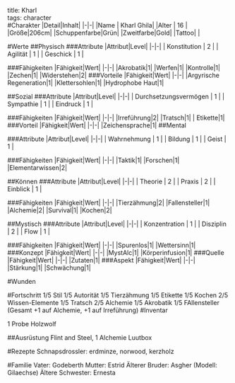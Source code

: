 title: Kharl  
tags: character  
#Charakter
|Detail|Inhalt|
|-|-|
|Name | Kharl Ghila|
|Alter | 16 |
|Größe|206cm|
|Schuppenfarbe|Grün|
|Zweitfarbe|Gold|
|Tattoo| |

#Werte
##Physisch
###Attribute
|Attribut|Level|
|-|-|
| Konstitution | 2 |
| Agilität | 1 |
| Geschick | 1 |

###Fähigkeiten
|Fähigkeit|Wert|
|-|-|
|Akrobatik|1|
|Werfen|1|
|Kontrolle|1|
|Zechen|1|
|Widerstehen|2|
###Vorteile
|Fähigkeit|Wert|
|-|-|
|Argyrische Regeneration|1|
|Klettersohlen|1|
|Hydrophobe Haut|1|

##Sozial
###Attribute 
|Attribut|Level|
|-|-|
| Durchsetzungsvermögen | 1 |
| Sympathie | 1 |
| Eindruck | 1 |

###Fähigkeiten
|Fähigkeit|Wert|
|-|-|
|Irreführung|2|
|Tratsch|1|
| Etikette|1|
###Vorteil
|Fähigkeit|Wert|
|-|-|
|Zeichensprache|1|
##Mental

###Attribute 
|Attribut|Level|
|-|-|
| Wahrnehmung | 1 |
| Bildung | 1 |
| Geist | 1 |


###Fähigkeiten
|Fähigkeit|Wert|
|-|-|
|Taktik|1|
|Forschen|1|
|Elementarwissen|2|



##Können
###Attribute 
|Attribut|Level|
|-|-|
| Theorie | 2 |
| Praxis | 2 |
| Einblick | 1 |


###Fähigkeiten
|Fähigkeit|Wert|
|-|-|
|Tierzähmung|2|
|Fallensteller|1|
|Alchemie|2|
|Survival|1|
|Kochen|2|



##Mystisch
###Attribute 
|Attribut|Level|
|-|-|
| Konzentration | 1 |
| Disziplin | 2 |
| Flow | 1 |


###Fähigkeiten
|Fähigkeit|Wert|
|-|-|
|Spurenlos|1|
|Wettersinn|1|
###Konzept
|Fähigkeit|Wert|
|-|-|
|MystAlc|1|
|Körperinfusion|1|
###Quelle
|Fähigkeit|Wert|
|-|-|
|Zutaten|1|
###Aspekt
|Fähigkeit|Wert|
|-|-|
|Stärkung|1|
|Schwächung|1|

#Wunden


#Fortschritt
1/5 Stil
1/5 Autorität
1/5 Tierzähmung
1/5 Etikette
1/5 Kochen
2/5 Wissen-Elemente
1/5 Tratsch
2/5 Alchemie
1/5 Akrobatik
1/5 FAllensteller
(Gesamt +1 auf Alchemie, +1 auf Irreführung)
#Inventar

1 Probe Holzwolf

##Ausrüstung
Flint and Steel, 1 Alchemie Luutbox





#Rezepte
Schnapsdrossler: erdminze, norwood, kerzholz



#Familie
Vater: Godeberth
Mutter: Estrid
Älterer Bruder: Asgher (Modell: Gilaechse)
Ältere Schwester: Ernesta

